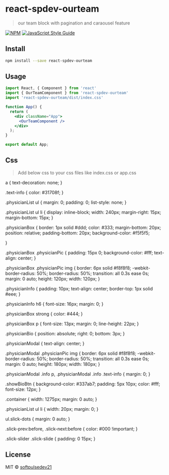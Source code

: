 # react-spdev-ourteam

> our team block with pagination and caraousel feature

[![NPM](https://img.shields.io/npm/v/react-spdev-ourteam.svg)](https://www.npmjs.com/package/react-spdev-ourteam) [![JavaScript Style Guide](https://img.shields.io/badge/code_style-standard-brightgreen.svg)](https://standardjs.com)

## Install

```bash
npm install --save react-spdev-ourteam
```

## Usage

```jsx
import React, { Component } from 'react'
import { OurTeamComponent } from 'react-spdev-ourteam'
import 'react-spdev-ourteam/dist/index.css'

function App() {
  return (
    <div className="App">
      <OurTeamComponent />
    </div>
  );
}

export default App;
```


## Css

> Add below css to your css files like index.css or app.css

a {
	text-decoration: none;
}

.text-info {
	color: #31708f;
}

.physicianList ul {
	margin: 0;
	padding: 0;
	list-style: none;
}

.physicianList ul li {
	display: inline-block;
	width: 240px;
	margin-right: 15px;
	margin-bottom: 15px;
}

.physicianBox {
	border: 1px solid #ddd;
	color: #333;
	margin-bottom: 20px;
	position: relative;
	padding-bottom: 20px;
	background-color: #f5f5f5;

}

.physicianBox .physicianPic {
	padding: 15px 0;
	background-color: #fff;
	text-align: center;
}

.physicianBox .physicianPic img {
	border: 6px solid #f8f8f8;
	-webkit-border-radius: 50%;
	border-radius: 50%;
	transition: all 0.3s ease 0s;
	margin: 0 auto;
	height: 120px;
	width: 120px;
}

.physicianInfo {
	padding: 10px;
	text-align: center;
	border-top: 1px solid #eee;
}

.physicianInfo h6 {
	font-size: 16px;
	margin: 0;
}

.physicianBox strong {
	color: #444;
}

.physicianBox p {
	font-size: 13px;
	margin: 0;
	line-height: 22px;
}

.physicianBio {
	position: absolute;
	right: 0;
	bottom: 3px;
}

.physicianModal {
	text-align: center;
}

.physicianModal .physicianPic img {
	border: 6px solid #f8f8f8;
	-webkit-border-radius: 50%;
	border-radius: 50%;
	transition: all 0.3s ease 0s;
	margin: 0 auto;
	height: 180px;
	width: 180px;
}

.physicianModal .info p,
.physicianModal .info .text-info {
	margin: 0;
}

.showBioBtn {
	background-color: #337ab7;
	padding: 5px 10px;
	color: #fff;
	font-size: 12px;
}

.container {
	width: 1275px;
	margin: 0 auto;
}

.physicianList ul li {
	width: 20px;
	margin: 0;
}

ul.slick-dots {
	margin: 0 auto;
}

.slick-prev:before,
.slick-next:before {
	color: #000 !important;
}

.slick-slider .slick-slide {
	padding: 0 15px;
}


## License

MIT © [softpulsedev21](https://github.com/softpulsedev21)
